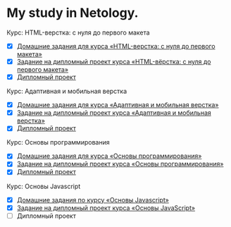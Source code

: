 # My study in Netology.
Курс: HTML-верстка: с нуля до первого макета
- [x] [Домашние задания для курса «HTML-верстка: с нуля до первого макета»](https://github.com/a-naraikin/netology_html-2-homeworks)  
- [x] [Задание на дипломный проект курса «HTML-вёрстка: с нуля до первого макета»](https://github.com/a-naraikin/netology_html-2-diploma)  
- [x] [Дипломный проект](https://codepen.io/N-Anna/pen/PoPweYd)

Курс: Адаптивная и мобильная верстка
- [x] [Домашние задания для курса «Адаптивная и мобильная верстка»](https://github.com/a-naraikin/netology_mq-homeworks)  
- [x] [Задание на дипломный проект курса «Адаптивная и мобильная верстка»](https://github.com/a-naraikin/netology_mq-diploma)  
- [x] [Дипломный проект](https://a-naraikin.github.io/netology_mq-diploma/)

Курс: Основы программирования
- [x] [Домашние задания для курса «Основы программирования»](https://github.com/a-naraikin/netology_pb-homeworks)  
- [x] [Задание на дипломный проект курса «Основы программирования»](https://github.com/a-naraikin/netology_pb-diplom)  
- [x] [Дипломный проект](https://codepen.io/N-Anna/pen/jOVjpxG)

Курс: Основы Javascript
- [x] [Домашние задания по курсу «Основы Javascript»](https://github.com/a-naraikin/netology_bjs-homeworks)  
- [x] [Задание на дипломный проект курса «Основы JavaScript»](https://github.com/a-naraikin/netology_bjs-diplom)  
- [ ] Дипломный проект
